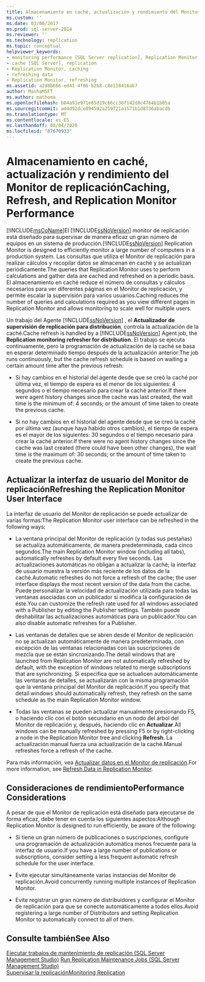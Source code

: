 ```yaml
---
title: Almacenamiento en caché, actualización y rendimiento del Monitor de replicación | Microsoft Docs
ms.custom: ''
ms.date: 03/06/2017
ms.prod: sql-server-2014
ms.reviewer: ''
ms.technology: replication
ms.topic: conceptual
helpviewer_keywords:
- monitoring performance [SQL Server replication], Replication Monitor
- cache [SQL Server], replication
- Replication Monitor, caching
- refreshing data
- Replication Monitor, refreshing
ms.assetid: a2d8b666-ed41-4f86-b2b8-c8e118416ab7
author: MashaMSFT
ms.author: mathoma
ms.openlocfilehash: b04a91e971e65d19c66cc36f142d8c4764b1b05a
ms.sourcegitcommit: ad4d92dce894592a259721a1571b1d8736abacdb
ms.translationtype: MT
ms.contentlocale: es-ES
ms.lasthandoff: 08/04/2020
ms.locfileid: "87670933"
---
```

# <a name="caching-refresh-and-replication-monitor-performance"></a><span data-ttu-id="fe896-102">Almacenamiento en caché, actualización y rendimiento del Monitor de replicación</span><span class="sxs-lookup"><span data-stu-id="fe896-102">Caching, Refresh, and Replication Monitor Performance</span></span>
  [!INCLUDE[msCoName](../../../includes/msconame-md.md)]<span data-ttu-id="fe896-103">El [!INCLUDE[ssNoVersion](../../../includes/ssnoversion-md.md)] monitor de replicación está diseñado para supervisar de manera eficaz un gran número de equipos en un sistema de producción.</span><span class="sxs-lookup"><span data-stu-id="fe896-103">[!INCLUDE[ssNoVersion](../../../includes/ssnoversion-md.md)] Replication Monitor is designed to efficiently monitor a large number of computers in a production system.</span></span> <span data-ttu-id="fe896-104">Las consultas que utiliza el Monitor de replicación para realizar cálculos y recopilar datos se almacenan en caché y se actualizan periódicamente.</span><span class="sxs-lookup"><span data-stu-id="fe896-104">The queries that Replication Monitor uses to perform calculations and gather data are cached and refreshed on a periodic basis.</span></span> <span data-ttu-id="fe896-105">El almacenamiento en caché reduce el número de consultas y cálculos necesarios para ver diferentes páginas en el Monitor de replicación, y permite escalar la supervisión para varios usuarios.</span><span class="sxs-lookup"><span data-stu-id="fe896-105">Caching reduces the number of queries and calculations required as you view different pages in Replication Monitor and allows monitoring to scale well for multiple users.</span></span>  
  
 <span data-ttu-id="fe896-106">Un trabajo del Agente [!INCLUDE[ssNoVersion](../../../includes/ssnoversion-md.md)] , el **Actualizador de supervisión de replicación para distribución**, controla la actualización de la caché.</span><span class="sxs-lookup"><span data-stu-id="fe896-106">Cache refresh is handled by a [!INCLUDE[ssNoVersion](../../../includes/ssnoversion-md.md)] Agent job, the **Replication monitoring refresher for distribution**.</span></span> <span data-ttu-id="fe896-107">El trabajo se ejecuta continuamente, pero la programación de actualización de la caché se basa en esperar determinado tiempo después de la actualización anterior:</span><span class="sxs-lookup"><span data-stu-id="fe896-107">The job runs continuously, but the cache refresh schedule is based on waiting a certain amount time after the previous refresh:</span></span>  
  
-   <span data-ttu-id="fe896-108">Si hay cambios en el historial del agente desde que se creó la caché por última vez, el tiempo de espera es el menor de los siguientes: 4 segundos o el tiempo necesario para crear la caché anterior.</span><span class="sxs-lookup"><span data-stu-id="fe896-108">If there were agent history changes since the cache was last created, the wait time is the minimum of: 4 seconds; or the amount of time taken to create the previous cache.</span></span>  
  
-   <span data-ttu-id="fe896-109">Si no hay cambios en el historial del agente desde que se creó la caché por última vez (aunque haya habido otros cambios), el tiempo de espera es el mayor de los siguientes: 30 segundos o el tiempo necesario para crear la caché anterior.</span><span class="sxs-lookup"><span data-stu-id="fe896-109">If there were no agent history changes since the cache was last created (there could have been other changes), the wait time is the maximum of: 30 seconds; or the amount of time taken to create the previous cache.</span></span>  
  
## <a name="refreshing-the-replication-monitor-user-interface"></a><span data-ttu-id="fe896-110">Actualizar la interfaz de usuario del Monitor de replicación</span><span class="sxs-lookup"><span data-stu-id="fe896-110">Refreshing the Replication Monitor User Interface</span></span>  
 <span data-ttu-id="fe896-111">La interfaz de usuario del Monitor de replicación se puede actualizar de varias formas:</span><span class="sxs-lookup"><span data-stu-id="fe896-111">The Replication Monitor user interface can be refreshed in the following ways:</span></span>  
  
-   <span data-ttu-id="fe896-112">La ventana principal del Monitor de replicación (y todas sus pestañas) se actualiza automáticamente, de manera predeterminada, cada cinco segundos.</span><span class="sxs-lookup"><span data-stu-id="fe896-112">The main Replication Monitor window (including all tabs), automatically refreshes by default every five seconds.</span></span> <span data-ttu-id="fe896-113">Las actualizaciones automáticas no obligan a actualizar la caché; la interfaz de usuario muestra la versión más reciente de los datos de la caché.</span><span class="sxs-lookup"><span data-stu-id="fe896-113">Automatic refreshes do not force a refresh of the cache; the user interface displays the most recent version of the data from the cache.</span></span> <span data-ttu-id="fe896-114">Puede personalizar la velocidad de actualización utilizada para todas las ventanas asociadas con un publicador si modifica la configuración de éste.</span><span class="sxs-lookup"><span data-stu-id="fe896-114">You can customize the refresh rate used for all windows associated with a Publisher by editing the Publisher settings.</span></span> <span data-ttu-id="fe896-115">También puede deshabilitar las actualizaciones automáticas para un publicador.</span><span class="sxs-lookup"><span data-stu-id="fe896-115">You can also disable automatic refreshes for a Publisher.</span></span>  
  
-   <span data-ttu-id="fe896-116">Las ventanas de detalles que se abren desde el Monitor de replicación no se actualizan automáticamente de manera predeterminada, con excepción de las ventanas relacionadas con las suscripciones de mezcla que se están sincronizando.</span><span class="sxs-lookup"><span data-stu-id="fe896-116">The detail windows that are launched from Replication Monitor are not automatically refreshed by default, with the exception of windows related to merge subscriptions that are synchronizing.</span></span> <span data-ttu-id="fe896-117">Si especifica que se actualicen automáticamente las ventanas de detalles, se actualizarán con la misma programación que la ventana principal del Monitor de replicación.</span><span class="sxs-lookup"><span data-stu-id="fe896-117">If you specify that detail windows should automatically refresh, they refresh on the same schedule as the main Replication Monitor window.</span></span>  
  
-   <span data-ttu-id="fe896-118">Todas las ventanas se pueden actualizar manualmente presionando F5, o haciendo clic con el botón secundario en un nodo del árbol del Monitor de replicación y, después, haciendo clic en **Actualizar**.</span><span class="sxs-lookup"><span data-stu-id="fe896-118">All windows can be manually refreshed by pressing F5 or by right-clicking a node in the Replication Monitor tree and clicking **Refresh**.</span></span> <span data-ttu-id="fe896-119">La actualización manual fuerza una actualización de la caché.</span><span class="sxs-lookup"><span data-stu-id="fe896-119">Manual refreshes force a refresh of the cache.</span></span>  
  
 <span data-ttu-id="fe896-120">Para más información, vea [Actualizar datos en el Monitor de replicación](refresh-data-in-replication-monitor.md).</span><span class="sxs-lookup"><span data-stu-id="fe896-120">For more information, see [Refresh Data in Replication Monitor](refresh-data-in-replication-monitor.md).</span></span>  
  
## <a name="performance-considerations"></a><span data-ttu-id="fe896-121">Consideraciones de rendimiento</span><span class="sxs-lookup"><span data-stu-id="fe896-121">Performance Considerations</span></span>  
 <span data-ttu-id="fe896-122">A pesar de que el Monitor de replicación está diseñado para ejecutarse de forma eficaz, debe tener en cuenta los siguientes aspectos:</span><span class="sxs-lookup"><span data-stu-id="fe896-122">Although Replication Monitor is designed to run efficiently, be aware of the following:</span></span>  
  
-   <span data-ttu-id="fe896-123">Si tiene un gran número de publicaciones o suscripciones, configure una programación de actualización automática menos frecuente para la interfaz de usuario.</span><span class="sxs-lookup"><span data-stu-id="fe896-123">If you have a large number of publications or subscriptions, consider setting a less frequent automatic refresh schedule for the user interface.</span></span>  
  
-   <span data-ttu-id="fe896-124">Evite ejecutar simultáneamente varias instancias del Monitor de replicación.</span><span class="sxs-lookup"><span data-stu-id="fe896-124">Avoid concurrently running multiple instances of Replication Monitor.</span></span>  
  
-   <span data-ttu-id="fe896-125">Evite registrar un gran número de distribuidores y configurar el Monitor de replicación para que se conecte automáticamente a todos ellos.</span><span class="sxs-lookup"><span data-stu-id="fe896-125">Avoid registering a large number of Distributors and setting Replication Monitor to automatically connect to all of them.</span></span>  
  
## <a name="see-also"></a><span data-ttu-id="fe896-126">Consulte también</span><span class="sxs-lookup"><span data-stu-id="fe896-126">See Also</span></span>  
 <span data-ttu-id="fe896-127">[Ejecutar trabajos de mantenimiento de replicación &#40;SQL Server Management Studio&#41;](../../../ssms/sql-server-management-studio-ssms.md) </span><span class="sxs-lookup"><span data-stu-id="fe896-127">[Run Replication Maintenance Jobs &#40;SQL Server Management Studio&#41;](../../../ssms/sql-server-management-studio-ssms.md) </span></span>  
 [<span data-ttu-id="fe896-128">Supervisar la replicación</span><span class="sxs-lookup"><span data-stu-id="fe896-128">Monitoring Replication</span></span>](../monitoring-replication.md)  
  
  
